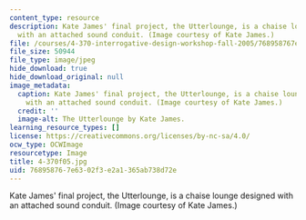 ```yaml
---
content_type: resource
description: Kate James' final project, the Utterlounge, is a chaise lounge designed
  with an attached sound conduit. (Image courtesy of Kate James.)
file: /courses/4-370-interrogative-design-workshop-fall-2005/768958767e6302f3e2a1365ab738d72e_4-370f05.jpg
file_size: 50944
file_type: image/jpeg
hide_download: true
hide_download_original: null
image_metadata:
  caption: Kate James' final project, the Utterlounge, is a chaise lounge designed
    with an attached sound conduit. (Image courtesy of Kate James.)
  credit: ''
  image-alt: The Utterlounge by Kate James.
learning_resource_types: []
license: https://creativecommons.org/licenses/by-nc-sa/4.0/
ocw_type: OCWImage
resourcetype: Image
title: 4-370f05.jpg
uid: 76895876-7e63-02f3-e2a1-365ab738d72e
---
```

Kate James' final project, the Utterlounge, is a chaise lounge designed with an attached sound conduit. (Image courtesy of Kate James.)